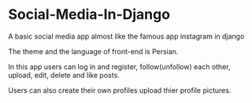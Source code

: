 # Social-Media-In-Django
A basic social media app almost like the famous app instagram in django

The theme and the language of front-end is Persian.

In this app users can log in and register, follow(unfollow) each other, upload, edit, delete and like posts.

Users can also create their own profiles upload thier profile pictures.




